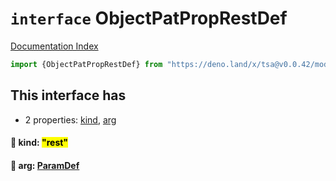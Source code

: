# `interface` ObjectPatPropRestDef

[Documentation Index](../README.md)

```ts
import {ObjectPatPropRestDef} from "https://deno.land/x/tsa@v0.0.42/mod.ts"
```

## This interface has

- 2 properties:
[kind](#-kind-rest),
[arg](#-arg-paramdef)


#### 📄 kind: <mark>"rest"</mark>



#### 📄 arg: [ParamDef](../type.ParamDef/README.md)



